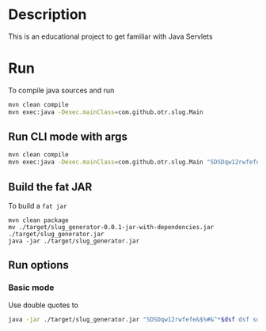# Description

This is an educational project to get familiar with Java Servlets

# Run

To compile java sources and run

```bash
mvn clean compile
mvn exec:java -Dexec.mainClass=com.github.otr.slug.Main
```

## Run CLI mode with args

```bash
mvn clean compile
mvn exec:java -Dexec.mainClass=com.github.otr.slug.Main "SDSDqw12rwfefe&$%#&^*$dsf dsf sdfew"
```

## Build the fat JAR

To build a `fat jar`

```shell
mvn clean package
mv ./target/slug_generator-0.0.1-jar-with-dependencies.jar ./target/slug_generator.jar
java -jar ./target/slug_generator.jar
```

## Run options

### Basic mode

Use double quotes to

```bash
java -jar ./target/slug_generator.jar "SDSDqw12rwfefe&$%#&^*$dsf dsf sdfew"
```
